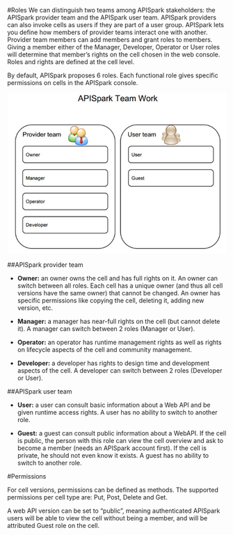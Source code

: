 #Roles
We can distinguish two teams among APISpark stakeholders: the APISpark provider team and the APISpark user team. APISpark providers can also invoke cells as users if they are part of a user group.
APISpark lets you define how members of provider teams interact one with another. Provider team members can add members and grant roles to members. Giving a member either of the Manager, Developer, Operator or User roles will determine that member’s rights on the cell chosen in the web console. Roles and rights are defined at the cell level. 

By default, APISpark proposes 6 roles. Each functional role gives specific permissions on cells in the APISpark console.

![team work](images/07.jpg "team work")

##APISpark provider team
- **Owner:** an owner owns the cell and has full rights on it. An owner can switch between all roles. Each cell has a unique owner (and thus all cell versions have the same owner) that cannot be changed. An owner has specific permissions like copying the cell, deleting it, adding new version, etc.

- **Manager:** a manager has near-full rights on the cell (but cannot delete it). A manager can switch between 2 roles (Manager or User).

- **Operator:** an operator has runtime management rights as well as rights on lifecycle aspects of the cell and community management.

- **Developer:** a developer has rights to design time and development aspects of the cell. A developer can switch between 2 roles (Developer or User).


##APISpark user team
- **User:** a user can consult basic information about a Web API and be given runtime access rights. A user has no ability to switch to another role.

- **Guest:** a guest can consult public information about a WebAPI.
If the cell is public, the person with this role can view the cell overview and ask to become a member (needs an APISpark account first). If the cell is private, he should not even know it exists. A guest has no ability to switch to another role.

#Permissions

For cell versions, permissions can be defined as methods. The supported permissions per cell type are: Put, Post, Delete and Get.

A web API version can be set to “public”, meaning authenticated APISpark users will be able to view the cell without being a member, and will be attributed Guest role on the cell.

